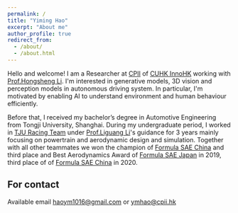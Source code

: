 ```yaml
---
permalink: /
title: "Yiming Hao"
excerpt: "About me"
author_profile: true
redirect_from: 
  - /about/
  - /about.html
---
```


Hello and welcome! I am a Researcher at [CPII](https://cpii.hk/) of [CUHK InnoHK](https://www.cuhk.edu.hk/english/research/innohk-centres/perceptual-and-interactive-intelligence.html) working with [Prof.Hongsheng Li](https://www.ee.cuhk.edu.hk/~hsli/). I'm interested in generative models, 3D vision and perception models in autonomous driving system. In particular, I'm motivated by enabling AI to understand environment and human behaviour efficiently.

Before that, I received my bachelor’s degree in Automotive Engineering from Tongji University, Shanghai. During my undergraduate period, I worked in
[TJU Racing Team](http://www.tjuracing.com/) under [Prof.Liguang Li](https://autoen.tongji.edu.cn/info/1098/1060.htm)'s guidance for 3 years mainly focusing on powertrain and aerodynamic design and simulation. Together with all other teammates we won the champion of [Formula SAE China](http://www.formulastudent.com.cn/) and third place and Best Aerodynamics Award of [Formula SAE Japan](https://www.jsae.or.jp/formula/en/) in 2019, third place of of [Formula SAE China](http://www.formulastudent.com.cn/) in 2020.


For contact
------
Available email haoym1016@gmail.com or ymhao@cpii.hk

